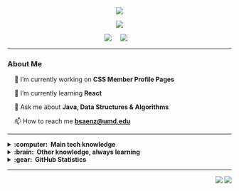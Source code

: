 <div align="center">
  <a href="https://github.com/DenverCoder1/readme-typing-svg">
    <img src="https://readme-typing-svg.demolab.com/?lines=Benjamin%20Saenz&font=Fira%20Code&center=true&width=440&height=45&color=02ced4&vCenter=true&pause=1000&size=22&duration=1" />
  </a>
</div>

<p align="center">
  <!-- Typing SVG by DenverCoder1 - https://github.com/DenverCoder1/readme-typing-svg -->
  <a href="https://github.com/DenverCoder1/readme-typing-svg">
    <img src="https://readme-typing-svg.demolab.com/?lines=Full-stack%20web%20and%20app%20developer;Computer%20Engineering%20@%20UMD;Always%20learning%20new%20things&font=Fira%20Code&center=true&width=440&height=45&color=02ced4&vCenter=true&pause=1000&size=22&duration=2500" />
  </a>
</p>

<p align="center">
  <a href="mailto:bsaenz@umd.edu?subject=Hello%20Ben%20Saenz"><img src="https://img.shields.io/badge/gmail-%23D14836.svg?&style=for-the-badge&logo=gmail&logoColor=white" /></a>&nbsp;&nbsp;&nbsp;&nbsp;
  <a href="https://www.linkedin.com/in/bsaenz2/"><img src="https://img.shields.io/badge/linkedin-%230077B5.svg?&style=for-the-badge&logo=linkedin&logoColor=white" /></a>&nbsp;&nbsp;&nbsp;&nbsp;
</p>

<hr/>

### About Me

&nbsp;&nbsp;&nbsp; 🔭 I’m currently working on **CSS Member Profile Pages**

&nbsp;&nbsp;&nbsp; 🌱 I’m currently learning **React**

&nbsp;&nbsp;&nbsp; 💬 Ask me about **Java, Data Structures & Algorithms**

&nbsp;&nbsp;&nbsp; 📫 How to reach me **bsaenz@umd.edu**

<hr/>

<details>
  <summary><b>:computer: &nbsp;Main tech knowledge</b></summary>
  <br/>
  
  ![Java](https://img.shields.io/badge/JAVA-007396.svg?&style=flat&logo=java&logoColor=white)&nbsp;
  ![HTML5](https://img.shields.io/badge/HTML5-E34F26.svg?&style=flat&logo=html5&logoColor=white)&nbsp;
  ![CSS3](https://img.shields.io/badge/CSS3-%231572B6.svg?&style=flat&logo=css3&logoColor=white)&nbsp;
  ![Git](https://img.shields.io/badge/GIT-%23F05033.svg?&style=flat&logo=git&logoColor=white)&nbsp;
  ![GitHub](https://img.shields.io/badge/GITHUB-%23121011.svg?&style=flat&logo=github&logoColor=white)&nbsp;
  <!-- Agile -->
  ![SCRUM](https://img.shields.io/badge/SCRUM-6DB33F.svg?&style=flat&logo=ddd&logoColor=white)&nbsp;
  ![VSCode](https://img.shields.io/badge/VSCODE-007ACC.svg?&style=flat&logo=visual-studio-code)&nbsp;
  ![Eclipse](https://img.shields.io/badge/ECLIPSE-2C2255.svg?&style=flat&logo=eclipse)&nbsp;
  <!-- Trello -->
</details>

<details>
  <summary><b>:brain: &nbsp;Other knowledge, always learning</b></summary>
  <br/>
  
  ![JavaScript](https://img.shields.io/badge/JAVASCRIPT-323330.svg?&style=flat&logo=javascript&logoColor=%23F7DF1E)&nbsp;
  ![Python](https://img.shields.io/badge/PYTHON-3776AB.svg?&style=flat&logo=python&logoColor=white)&nbsp;
  <!-- C
  MATLAB
  Fusion360 -->
</details>

<details>
  <summary><b>:gear: &nbsp;GitHub Statistics</b></summary>
  <br/>
    <p align="center">
      <img height="137px" src="https://github-readme-streak-stats.herokuapp.com/?user=benj1sa&hide_border=true&theme=nightowl" />
    </p>
    <p align="center">
      <img height="137px" src="https://github-readme-stats.vercel.app/api?username=benj1sa&hide_title=true&hide_border=true&show_icons=true&include_all_commits=true&count_private=true&line_height=21&theme=nightowl"/> 
      <img height="137px" src="https://github-readme-stats.vercel.app/api/top-langs/?username=benj1sa&hide=html&hide_title=true&hide_border=true&layout=compact&langs_count=8&theme=nightowl" />
    </p>
</details>

<hr/>

<p align="right">
  <img src="https://komarev.com/ghpvc/?username=benj1sa&style=plastic&label=Views" />
  <img src="https://badges.pufler.dev/visits/benj1sa/benj1sa?color=black&logo=github" />
</p>
